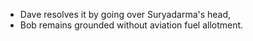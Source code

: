 - Dave resolves it by going over Suryadarma's head,  
- Bob remains grounded without aviation fuel allotment.